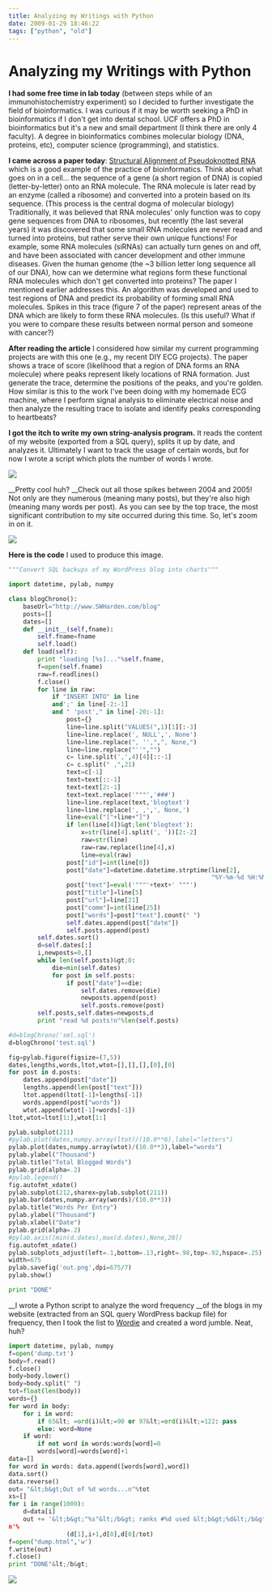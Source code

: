 ```yaml
---
title: Analyzing my Writings with Python
date: 2009-01-29 18:46:22
tags: ["python", "old"]
---
```


# Analyzing my Writings with Python

__I had some free time in lab today__ (between steps while of an immunohistochemistry experiment) so I decided to further investigate the field of bioinformatics. I was curious if it may be worth seeking a PhD in bioinformatics if I don't get into dental school. UCF offers a PhD in bioinformatics but it's a new and small department (I think there are only 4 faculty). A degree in bioinformatics combines molecular biology (DNA, proteins, etc), computer science (programming), and statistics.

__I came across a paper today__: [Structural Alignment of Pseudoknotted RNA](http://cseweb.ucsd.edu/users/shzhang/app/RECOMB2005_pseudoknot.pdf) which is a good example of the practice of bioinformatics. Think about what goes on in a cell... the sequence of a gene (a short region of DNA) is copied (letter-by-letter) onto an RNA molecule. The RNA molecule is later read by an enzyme (called a ribosome) and converted into a protein based on its sequence. (This process is the central dogma of molecular biology) Traditionally, it was believed that RNA molecules' only function was to copy gene sequences from DNA to ribosomes, but recently (the last several years) it was discovered that some small RNA molecules are never read and turned into proteins, but rather serve their own unique functions! For example, some RNA molecules (siRNAs) can actually turn genes on and off, and have been associated with cancer development and other immune diseases. Given the human genome (the ~3 billion letter long sequence all of our DNA), how can we determine what regions form these functional RNA molecules which don't get converted into proteins? The paper I mentioned earlier addresses this. An algorithm was developed and used to test regions of DNA and predict its probability of forming small RNA molecules. Spikes in this trace (figure 7 of the paper) represent areas of the DNA which are likely to form these RNA molecules. (Is this useful? What if you were to compare these results between normal person and someone with cancer?)

__After reading the article__ I considered how similar my current programming projects are with this one (e.g., my recent DIY ECG projects). The paper shows a trace of score (likelihood that a region of DNA forms an RNA molecule) where peaks represent likely locations of RNA formation. Just generate the trace, determine the positions of the peaks, and you're golden. How similar is this to the work I've been doing with my homemade ECG machine, where I perform signal analysis to eliminate electrical noise and then analyze the resulting trace to isolate and identify peaks corresponding to heartbeats?

__I got the itch to write my own string-analysis program.__ It reads the content of my website (exported from a SQL query), splits it up by date, and analyzes it. Ultimately I want to track the usage of certain words, but for now I wrote a script which plots the number of words I wrote.

<div class="text-center">

[![](blog_words_thumb.jpg)](blog_words.png)

</div>

__Pretty cool huh? __Check out all those spikes between 2004 and 2005! Not only are they numerous (meaning many posts), but they're also high (meaning many words per post). As you can see by the top trace, the most significant contribution to my site occurred during this time. So, let's zoom in on it.

<div class="text-center">

[![](blog_words_zoom_thumb.jpg)](blog_words_zoom.png)

</div>

__Here is the code__ I used to produce this image.

```python
"""Convert SQL backups of my WordPress blog into charts"""

import datetime, pylab, numpy

class blogChrono():
    baseUrl="http://www.SWHarden.com/blog"
    posts=[]
    dates=[]
    def __init__(self,fname):
        self.fname=fname
        self.load()
    def load(self):
        print "loading [%s]..."%self.fname,
        f=open(self.fname)
        raw=f.readlines()
        f.close()
        for line in raw:
            if "INSERT INTO" in line
            and';' in line[-2:-1]
            and " 'post'," in line[-20:-1]:
                post={}
                line=line.split("VALUES(",1)[1][:-3]
                line=line.replace(', NULL',', None')
                line=line.replace(", '',",", None,")
                line=line.replace("''","")
                c= line.split(',',4)[4][::-1]
                c= c.split(" ,",21)
                text=c[-1]
                text=text[::-1]
                text=text[2:-1]
                text=text.replace('"""','###')
                line=line.replace(text,'blogtext')
                line=line.replace(', ,',', None,')
                line=eval("["+line+"]")
                if len(line[4])&gt;len('blogtext'):
                    x=str(line[4].split(', '))[2:-2]
                    raw=str(line)
                    raw=raw.replace(line[4],x)
                    line=eval(raw)
                post["id"]=int(line[0])
                post["date"]=datetime.datetime.strptime(line[2],
                                                        "%Y-%m-%d %H:%M:%S")
                post["text"]=eval('"""'+text+' """')
                post["title"]=line[5]
                post["url"]=line[21]
                post["comm"]=int(line[25])
                post["words"]=post["text"].count(" ")
                self.dates.append(post["date"])
                self.posts.append(post)
        self.dates.sort()
        d=self.dates[:]
        i,newposts=0,[]
        while len(self.posts)&gt;0:
            die=min(self.dates)
            for post in self.posts:
                if post["date"]==die:
                    self.dates.remove(die)
                    newposts.append(post)
                    self.posts.remove(post)
        self.posts,self.dates=newposts,d
        print "read %d posts!n"%len(self.posts)

#d=blogChrono('sml.sql')
d=blogChrono('test.sql')

fig=pylab.figure(figsize=(7,5))
dates,lengths,words,ltot,wtot=[],[],[],[0],[0]
for post in d.posts:
    dates.append(post["date"])
    lengths.append(len(post["text"]))
    ltot.append(ltot[-1]+lengths[-1])
    words.append(post["words"])
    wtot.append(wtot[-1]+words[-1])
ltot,wtot=ltot[1:],wtot[1:]

pylab.subplot(211)
#pylab.plot(dates,numpy.array(ltot)/(10.0**6),label="letters")
pylab.plot(dates,numpy.array(wtot)/(10.0**3),label="words")
pylab.ylabel("Thousand")
pylab.title("Total Blogged Words")
pylab.grid(alpha=.2)
#pylab.legend()
fig.autofmt_xdate()
pylab.subplot(212,sharex=pylab.subplot(211))
pylab.bar(dates,numpy.array(words)/(10.0**3))
pylab.title("Words Per Entry")
pylab.ylabel("Thousand")
pylab.xlabel("Date")
pylab.grid(alpha=.2)
#pylab.axis([min(d.dates),max(d.dates),None,20])
fig.autofmt_xdate()
pylab.subplots_adjust(left=.1,bottom=.13,right=.98,top=.92,hspace=.25)
width=675
pylab.savefig('out.png',dpi=675/7)
pylab.show()

print "DONE"
```

__I wrote a Python script to analyze the word frequency __of the blogs in my website (extracted from an SQL query WordPress backup file) for frequency, then I took the list to [Wordie](http://www.wordle.net/) and created a word jumble. Neat, huh?

```python
import datetime, pylab, numpy
f=open('dump.txt')
body=f.read()
f.close()
body=body.lower()
body=body.split(" ")
tot=float(len(body))
words={}
for word in body:
    for i in word:
        if 65&lt; =ord(i)&lt;=90 or 97&lt;=ord(i)&lt;=122: pass
        else: word=None
    if word:
        if not word in words:words[word]=0
        words[word]=words[word]+1
data=[]
for word in words: data.append([words[word],word])
data.sort()
data.reverse()
out= "&lt;b&gt;Out of %d words...n"%tot
xs=[]
for i in range(1000):
    d=data[i]
    out += '&lt;b&gt;"%s"&lt;/b&gt; ranks #%d used &lt;b&gt;%d&lt;/b&gt; times (%.05f%%)
n'%
                (d[1],i+1,d[0],d[0]/tot)
f=open("dump.html",'w')
f.write(out)
f.close()
print "DONE"&lt;/b&gt;
```

<div class="text-center">

[![](wordie2_thumb.jpg)](wordie2.png)

</div>

